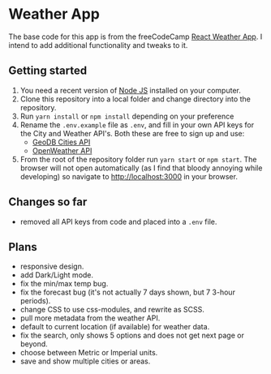 # Weather App

The base code for this app is from the freeCodeCamp [React Weather
App](https://www.freecodecamp.org/news/use-react-and-apis-to-build-a-weather-app/).
I intend to add additional functionality and tweaks to it.

## Getting started

1) You need a recent version of [Node JS](https://nodejs.org) installed on your computer.
2) Clone this repository into a local folder and change directory into the repository.
3) Run `yarn install` or `npm install` depending on your preference
4) Rename the `.env.example` file as `.env`, and fill in your own API keys for
   the City and Weather API's. Both these are free to sign up and use:
   - [GeoDB Cities API](https://rapidapi.com/wirefreethought/api/geodb-cities/)
   - [OpenWeather API](https://openweathermap.org/)
5) From the root of the repository folder run `yarn start` or `npm start`. The
   browser will not open automatically (as I find that bloody annoying while
   developing) so navigate to <http://localhost:3000> in your browser.

## Changes so far

- removed all API keys from code and placed into a `.env` file.

## Plans

- responsive design.
- add Dark/Light mode.
- fix the min/max temp bug.
- fix the forecast bug (it's not actually 7 days shown, but 7 3-hour periods).
- change CSS to use css-modules, and rewrite as SCSS.
- pull more metadata from the weather API.
- default to current location (if available) for weather data.
- fix the search, only shows 5 options and does not get next page or beyond.
- choose between Metric or Imperial units.
- save and show multiple cities or areas.
